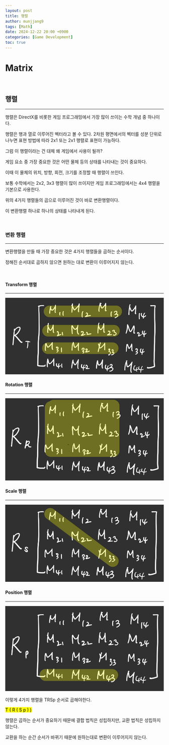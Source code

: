 ```yaml
---
layout: post
title: 행렬
author: munjjang9
tags: [Math]
date: 2024-12-22 20:00 +0900
categories: [Game Development]
toc: true
---
```


# Matrix

<br>

## 행렬
---
행렬은 DirectX를 비롯한 게임 프로그래밍에서 가장 많이 쓰이는 수학 개념 중 하나이다.

행렬은 행과 열로 이루어진 벡터라고 볼 수 있다. 2차원 평면에서의 벡터를 성분 단위로 나누면 표현 방법에 따라 2x1 또는 2x1 행렬로 표현이 가능하다.

그럼 이 행렬이라는 건 대체 왜 게임에서 사용이 될까?

게임 요소 중 가장 중요한 것은 어떤 물체 등의 상태를 나타내는 것이 중요하다.

이때 이 물체의 위치, 방향, 회전, 크기를 조정할 때 행렬이 쓰인다.

보통 수학에서는 2x2, 3x3 행렬이 많이 쓰이지만 게임 프로그래밍에서는 4x4 행렬을 기본으로 사용한다.

위의 4가지 행렬들의 곱으로 이루어진 것이 바로 변환행렬이다.

이 변환행렬 하나로 하나의 상태를 나타내게 된다.

<br>

### 변환 행렬
---
변환행렬을 만들 때 가장 중요한 것은 4가지 행렬들을 곱하는 순서이다.

정해진 순서대로 곱하지 않으면 원하는 대로 변환이 이루어지지 않는다.

<br>

#### Transform 행렬
---
![Transform Matrix](/assets/images/Transform-Matrix.jpeg)

#### Rotation 행렬
---
![Rotation Matrix](/assets/images/Rotation-Matrix.jpeg)

#### Scale 행렬
---
![Scale Matrix](/assets/images/Scale-Matrix.jpeg)

#### Position 행렬
---
![Position Matrix](/assets/images/Position-Matrix.jpeg)

이렇게 4가지 행렬을 TRSp 순서로 곱해야한다.

<mark>T ( R ( S p ) )</mark>

행렬은 곱하는 순서가 중요하기 때문에 결합 법칙은 성립하지만, 교환 법칙은 성립하지 않는다.

교환을 하는 순간 순서가 바뀌기 때문에 원하는대로 변환이 이루어지지 않는다.

